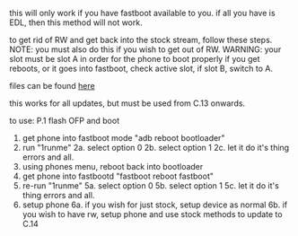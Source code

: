this will only work if you have fastboot available to you. if all you have is EDL, then this method will not work.

to get rid of RW and get back into the stock stream, follow these steps.
NOTE: you must also do this if you wish to get out of RW.
WARNING: your slot must be slot A in order for the phone to boot properly
if you get reboots, or it goes into fastboot, check active slot, if slot B, switch to A.

files can be found [here](oneplus/nord/n20/CPH2459-DG)

this works for all updates, but must be used from C.13 onwards.

to use:
P.1 flash OFP and boot
1. get phone into fastboot mode "adb reboot bootloader"
2. run "1runme" 
  2a. select option 0
  2b. select option 1
  2c. let it do it's thing errors and all.
3. using phones menu, reboot back into bootloader
4. get phone into fastbootd "fastboot reboot fastboot"
5. re-run "1runme"
  5a. select option 0
  5b. select option 1
  5c. let it do it's thing errors and all.
6. setup phone
  6a. if you wish for just stock, setup device as normal
  6b. if you wish to have rw, setup phone and use stock methods to update to C.14
